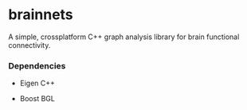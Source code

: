 # brainnets

A simple, crossplatform C++ graph analysis library for brain functional connectivity.

### Dependencies

* Eigen C++

* Boost BGL
